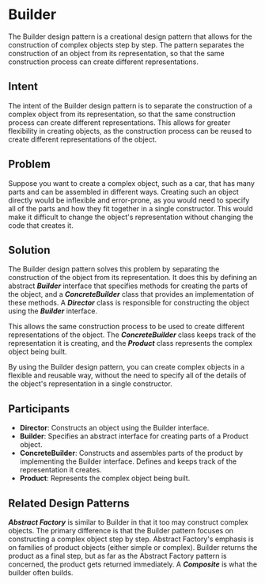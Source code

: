 # Builder
The Builder design pattern is a creational design pattern that allows for the construction of complex objects step by step. The pattern separates the construction of an object from its representation, so that the same construction process can create different representations.

## Intent
The intent of the Builder design pattern is to separate the construction of a complex object from its representation, so that the same construction process can create different representations. This allows for greater flexibility in creating objects, as the construction process can be reused to create different representations of the object.

## Problem
Suppose you want to create a complex object, such as a car, that has many parts and can be assembled in different ways. Creating such an object directly would be inflexible and error-prone, as you would need to specify all of the parts and how they fit together in a single constructor. This would make it difficult to change the object's representation without changing the code that creates it.

## Solution
The Builder design pattern solves this problem by separating the construction of the object from its representation. It does this by defining an abstract ***Builder*** interface that specifies methods for creating the parts of the object, and a ***ConcreteBuilder*** class that provides an implementation of these methods. A ***Director*** class is responsible for constructing the object using the ***Builder*** interface.

This allows the same construction process to be used to create different representations of the object. The ***ConcreteBuilder*** class keeps track of the representation it is creating, and the ***Product*** class represents the complex object being built.

By using the Builder design pattern, you can create complex objects in a flexible and reusable way, without the need to specify all of the details of the object's representation in a single constructor.

## Participants
- **Director**: Constructs an object using the Builder interface.
- **Builder**: Specifies an abstract interface for creating parts of a Product object.
- **ConcreteBuilder**: Constructs and assembles parts of the product by implementing the Builder interface. Defines and keeps track of the representation it creates.
- **Product**: Represents the complex object being built.

## Related Design Patterns
***Abstract Factory*** is similar to Builder in that it too may construct complex
objects. The primary difference is that the Builder pattern focuses on constructing a
complex object step by step. Abstract Factory's emphasis is on families of product
objects (either simple or complex). Builder returns the product as a final step, but as far as the Abstract Factory pattern is concerned, the product gets returned
immediately.
A ***Composite*** is what the builder often builds.
